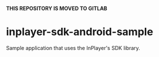 **THIS REPOSITORY IS MOVED TO GITLAB**

# inplayer-sdk-android-sample
Sample application that uses the InPlayer's SDK library.
